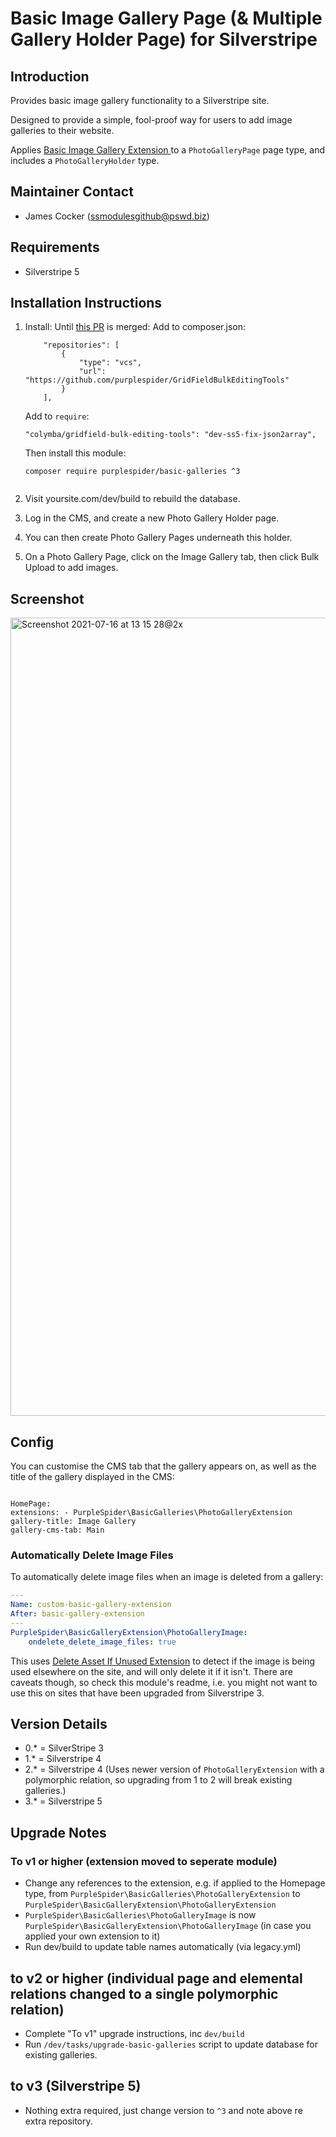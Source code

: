 # Basic Image Gallery Page (& Multiple Gallery Holder Page) for Silverstripe

## Introduction

Provides basic image gallery functionality to a Silverstripe site.

Designed to provide a simple, fool-proof way for users to add image galleries to their website.

Applies [Basic Image Gallery Extension
](https://github.com/purplespider/silverstripe-basic-gallery-extension) to a `PhotoGalleryPage` page type, and includes a `PhotoGalleryHolder` type.

## Maintainer Contact

-   James Cocker (ssmodulesgithub@pswd.biz)

## Requirements

-   Silverstripe 5

## Installation Instructions

1. Install:
   Until [this PR](https://github.com/colymba/GridFieldBulkEditingTools/pull/238) is merged:
   Add to composer.json:

    ```
        "repositories": [
    		{
    			"type": "vcs",
    			"url": "https://github.com/purplespider/GridFieldBulkEditingTools"
    		}
    	],
    ```

    Add to `require`:

    ```
    "colymba/gridfield-bulk-editing-tools": "dev-ss5-fix-json2array",
    ```

    Then install this module:

    ```
    composer require purplespider/basic-galleries ^3


    ```

2. Visit yoursite.com/dev/build to rebuild the database.
3. Log in the CMS, and create a new Photo Gallery Holder page.
4. You can then create Photo Gallery Pages underneath this holder.
5. On a Photo Gallery Page, click on the Image Gallery tab, then click Bulk Upload to add images.

## Screenshot

<img width="1277" alt="Screenshot 2021-07-16 at 13 15 28@2x" src="https://user-images.githubusercontent.com/329880/125945926-12f45da8-ec7a-4851-927c-c8dddee461af.png">

## Config

You can customise the CMS tab that the gallery appears on, as well as the title of the gallery displayed in the CMS:

```

HomePage:
extensions: - PurpleSpider\BasicGalleries\PhotoGalleryExtension
gallery-title: Image Gallery
gallery-cms-tab: Main

```

### Automatically Delete Image Files

To automatically delete image files when an image is deleted from a gallery:

```yml
---
Name: custom-basic-gallery-extension
After: basic-gallery-extension
---
PurpleSpider\BasicGalleryExtension\PhotoGalleryImage:
    ondelete_delete_image_files: true
```

This uses [Delete Asset If Unused Extension](https://github.com/purplespider/asset-delete-if-unused-extension) to detect if the image is being used elsewhere on the site, and will only delete it if it isn't. There are caveats though, so check this module's readme, i.e. you might not want to use this on sites that have been upgraded from Silverstripe 3.

## Version Details

-   0.\* = SilverStripe 3
-   1.\* = Silverstripe 4
-   2.\* = Silverstripe 4 (Uses newer version of `PhotoGalleryExtension` with a polymorphic relation, so upgrading from 1 to 2 will break existing galleries.)
-   3.\* = Silverstripe 5

## Upgrade Notes

### To v1 or higher (extension moved to seperate module)

-   Change any references to the extension, e.g. if applied to the Homepage type, from `PurpleSpider\BasicGalleries\PhotoGalleryExtension` to `PurpleSpider\BasicGalleryExtension\PhotoGalleryExtension`
-   `PurpleSpider\BasicGalleries\PhotoGalleryImage` is now `PurpleSpider\BasicGalleryExtension\PhotoGalleryImage` (in case you applied your own extension to it)
-   Run dev/build to update table names automatically (via legacy.yml)

## to v2 or higher (individual page and elemental relations changed to a single polymorphic relation)

-   Complete "To v1" upgrade instructions, inc `dev/build`
-   Run `/dev/tasks/upgrade-basic-galleries` script to update database for existing galleries.

## to v3 (Silverstripe 5)

-   Nothing extra required, just change version to `^3` and note above re extra repository.
